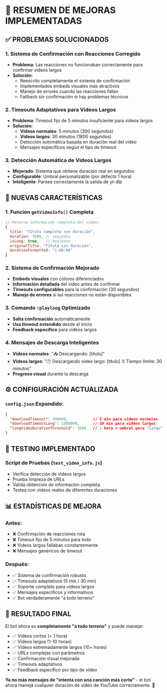 # 🎉 RESUMEN DE MEJORAS IMPLEMENTADAS

## ✅ PROBLEMAS SOLUCIONADOS

### 1. **Sistema de Confirmación con Reacciones Corregido**
- **Problema**: Las reacciones no funcionaban correctamente para confirmar videos largos
- **Solución**: 
  - Reescrito completamente el sistema de confirmación
  - Implementados embeds visuales más atractivos
  - Manejo de errores cuando las reacciones fallan
  - Fallback sin confirmación si hay problemas técnicos

### 2. **Timeouts Adaptativos para Videos Largos**
- **Problema**: Timeout fijo de 5 minutos insuficiente para videos largos
- **Solución**: 
  - **Videos normales**: 5 minutos (300 segundos)
  - **Videos largos**: 30 minutos (1800 segundos)
  - Detección automática basada en duración real del video
  - Mensajes específicos según el tipo de timeout

### 3. **Detección Automática de Videos Largos**
- **Mejorado**: Sistema que obtiene duración real en segundos
- **Configurable**: Umbral personalizable (por defecto 1 hora)
- **Inteligente**: Parsea correctamente la salida de yt-dlp

## 🚀 NUEVAS CARACTERÍSTICAS

### 1. **Función `getVideoInfo()` Completa**
```javascript
// Retorna información completa del video:
{
  title: "Título completo con duración",
  duration: 3600, // segundos
  isLong: true,   // booleano
  originalTitle: "Título sin duración",
  durationFormatted: "1:00:00"
}
```

### 2. **Sistema de Confirmación Mejorado**
- **Embeds visuales** con colores diferenciados
- **Información detallada** del video antes de confirmar
- **Timeouts configurables** para la confirmación (30 segundos)
- **Manejo de errores** si las reacciones no están disponibles

### 3. **Comando `!playlong` Optimizado**
- **Salta confirmación** automáticamente
- **Usa timeout extendido** desde el inicio
- **Feedback específico** para videos largos

### 4. **Mensajes de Descarga Inteligentes**
- **Videos normales**: "📥 Descargando: [título]"
- **Videos largos**: "🕐 Descargando video largo: [título] ⏰ Tiempo límite: 30 minutos"
- **Progreso visual** durante la descarga

## ⚙️ CONFIGURACIÓN ACTUALIZADA

### `config.json` Expandido:
```json
{
  "downloadTimeout": 300000,           // 5 min para videos normales
  "downloadTimeoutLong": 1800000,      // 30 min para videos largos
  "longVideoDurationThreshold": 3600   // 1 hora = umbral para "largo"
}
```

## 🧪 TESTING IMPLEMENTADO

### Script de Pruebas (`test_video_info.js`)
- Verifica detección de videos largos
- Prueba limpieza de URLs
- Valida obtención de información completa
- Testea con videos reales de diferentes duraciones

## 📊 ESTADÍSTICAS DE MEJORA

### Antes:
- ❌ Confirmación de reacciones rota
- ❌ Timeout fijo de 5 minutos para todo
- ❌ Videos largos fallaban constantemente
- ❌ Mensajes genéricos de timeout

### Después:
- ✅ Sistema de confirmación robusto
- ✅ Timeouts adaptativos (5 min / 30 min)
- ✅ Soporte completo para videos largos
- ✅ Mensajes específicos y informativos
- ✅ Bot verdaderamente "a todo terreno"

## 🎯 RESULTADO FINAL

El bot ahora es **completamente "a todo terreno"** y puede manejar:
- ✅ Videos cortos (< 1 hora)
- ✅ Videos largos (1-10 horas)
- ✅ Videos extremadamente largos (10+ horas)
- ✅ URLs complejas con parámetros
- ✅ Confirmación visual mejorada
- ✅ Timeouts adaptativos
- ✅ Feedback específico por tipo de video

**Ya no más mensajes de "intenta con una canción más corta"** - el bot ahora maneja cualquier duración de video de YouTube correctamente. 🎉
